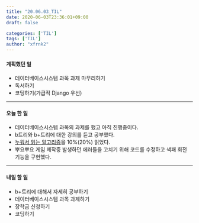 ```yaml
---
title: "20.06.03_TIL"
date: 2020-06-03T23:36:01+09:00
draft: false

categories: ['TIL']
tags: ['TIL']
author: "xfrnk2"
---
```

#### 계획했던 일
+ 데이터베이스시스템 과목 과제 마무리하기
+ 독서하기
+ 코딩하기(가급적 Django 우선)
---
#### 오늘 한 일
+ 데이터베이스시스템 과목의 과제를 했고 아직 진행중이다.
+ b트리와 b+트리에 대한 강의를 듣고 공부했다.
+ [누워서 읽는 알고리즘](http://www.yes24.com/Product/Goods/22380570)을 10%(20%) 읽었다.
+ 뿌요뿌요 게임 제작중 발생하던 에러들을 고치기 위해 코드를 수정하고 색패 회전 기능을 구현했다.
--- 
#### 내일 할 일  
+ b+트리에 대해서 자세히 공부하기
+ 데이터베이스시스템 과목 과제하기
+ 장학금 신청하기
+ 코딩하기